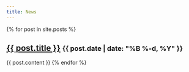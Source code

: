 ```yaml
---
title: News
---
```


{% for post in site.posts %}
<h2><a href="{{ post.url | prepend: relative_root_url }}">{{ post.title }}</a> <small>{{ post.date | date: "%B %-d, %Y" }}</small></h2>
{{ post.content }}
{% endfor %}
